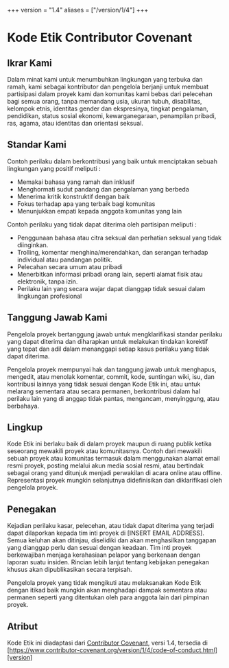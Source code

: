 +++
version = "1.4"
aliases = ["/version/1/4"]
+++

# Kode Etik Contributor Covenant

## Ikrar Kami

Dalam minat kami untuk menumbuhkan lingkungan yang terbuka dan ramah, kami sebagai
kontributor dan pengelola berjanji untuk membuat partisipasi dalam proyek kami
dan komunitas kami bebas dari pelecehan bagi semua orang, tanpa memandang usia,
ukuran tubuh, disabilitas, kelompok etnis, identitas gender dan ekspresinya, tingkat pengalaman, pendidikan, status sosial ekonomi, kewarganegaraan, penampilan pribadi, ras, agama, atau identitas dan orientasi seksual.

## Standar Kami

Contoh perilaku dalam berkontribusi yang baik untuk menciptakan sebuah lingkungan yang positif meliputi :

* Memakai bahasa yang ramah dan inklusif
* Menghormati sudut pandang dan pengalaman yang berbeda
* Menerima kritik konstruktif dengan baik
* Fokus terhadap apa yang terbaik bagi komunitas
* Menunjukkan empati kepada anggota komunitas yang lain

Contoh perilaku yang tidak dapat diterima oleh partisipan meliputi :

* Penggunaan bahasa atau citra seksual dan perhatian seksual yang tidak diinginkan.
* Trolling, komentar menghina/merendahkan, dan serangan terhadap individual atau pandangan politik.
* Pelecahan secara umum atau pribadi
* Menerbitkan informasi pribadi orang lain, seperti alamat fisik atau elektronik, tanpa izin.
* Perilaku lain yang secara wajar dapat dianggap tidak sesuai dalam lingkungan profesional

## Tanggung Jawab Kami

Pengelola proyek bertanggung jawab untuk mengklarifikasi standar perilaku yang dapat diterima dan diharapkan untuk melakukan tindakan korektif yang tepat dan adil dalam menanggapi setiap kasus perilaku yang tidak dapat diterima.

Pengelola proyek mempunyai hak dan tanggung jawab untuk menghapus, mengedit, atau
menolak komentar, commit, kode, suntingan wiki, isu, dan kontribusi lainnya
yang tidak sesuai dengan Kode Etik ini, atau untuk melarang sementara
atau secara permanen, berkontribusi dalam hal perilaku lain yang di anggap tidak pantas, mengancam, menyinggung, atau berbahaya.

## Lingkup

Kode Etik ini berlaku baik di dalam proyek maupun di ruang publik
ketika seseorang mewakili proyek atau komunitasnya. Contoh dari
mewakili sebuah proyek atau komunitas termasuk dalam menggunakan alamat email resmi proyek, posting melalui akun media sosial resmi, atau bertindak sebagai orang yand ditunjuk menjadi perwakilan di acara online atau offline. Representasi proyek mungkin selanjutnya didefinisikan dan diklarifikasi oleh pengelola proyek.

## Penegakan

Kejadian perilaku kasar, pelecehan, atau tidak dapat diterima yang terjadi
dapat dilaporkan kepada tim inti proyek di [INSERT EMAIL ADDRESS]. Semua keluhan
akan ditinjau, diselidiki dan akan menghasilkan tanggapan yang dianggap perlu
dan sesuai dengan keadaan. Tim inti proyek berkewajiban menjaga kerahasiaan pelapor yang berkenaan dengan laporan suatu insiden. Rincian lebih lanjut tentang kebijakan penegakan khusus akan dipublikasikan secara terpisah.

Pengelola proyek yang tidak mengikuti atau melaksanakan Kode Etik dengan itikad
baik mungkin akan menghadapi dampak sementara atau permanen seperti yang ditentukan
oleh para anggota lain dari pimpinan proyek.

## Atribut

Kode Etik ini diadaptasi dari [Contributor Covenant][homepage], versi 1.4,
tersedia di [https://www.contributor-covenant.org/version/1/4/code-of-conduct.html][version]

[homepage]: https://www.contributor-covenant.org
[version]: https://contributor-covenant.org/version/1/4/
